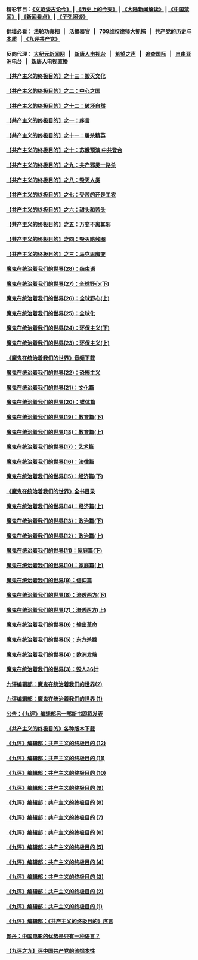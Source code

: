 #### 精彩节目：[《文昭谈古论今》](http://134.209.198.168/wenzhao) | [《历史上的今天》](http://134.209.198.168/today-in-history) | [《大陆新闻解读》](http://134.209.198.168/ntdtv-comedy) | [《中国禁闻》](http://134.209.198.168/ntdtv-news) | [《新闻看点》](http://134.209.198.168/news-insight) | [《子弘闲谈》](http://134.209.198.168/zihongxiantan/) 

  #### 翻墙必看： [法轮功真相](http://134.209.198.168:10000/videos/truth.html) &nbsp;&nbsp;|&nbsp;&nbsp; [活摘器官](http://134.209.198.168:10000/videos/res/Organs/) &nbsp;&nbsp;|&nbsp;&nbsp; [709维权律师大抓捕](http://134.209.198.168:10000/videos/709/) &nbsp;&nbsp;|&nbsp;&nbsp; [共产党的历史与本质](http://134.209.198.168:10000/videos/ccp.html) &nbsp;&nbsp;| [《九评共产党》](http://134.209.198.168:10000/videos/jiuping/) 

#### 反向代理： [大纪元新闻网](http://134.209.198.168:10080/) &nbsp;&nbsp;|&nbsp;&nbsp; [新唐人电视台](http://134.209.198.168:8000/) &nbsp;&nbsp;|&nbsp;&nbsp; [希望之声](http://134.209.198.168:8200/) &nbsp;&nbsp;|&nbsp;&nbsp; [追查国际](http://134.209.198.168:10010/) &nbsp;&nbsp;|&nbsp;&nbsp; [自由亚洲电台](http://134.209.198.168:9800/) &nbsp;&nbsp;|&nbsp;&nbsp; [新唐人电视直播](http://134.209.198.168/) 

#### [【共产主义的终极目的】之十三：毁灭文化](../pages/nsc422/n11135227.md?t=03282137) 

#### [【共产主义的终极目的】之二：中心之国](../pages/nsc422/n11047728.md?t=03282137) 

#### [【共产主义的终极目的】之十二：破坏自然](../pages/nsc422/n11135214.md?t=03282137) 

#### [【共产主义的终极目的】之一：序言](../pages/nsc422/n11086077.md?t=03282137) 

#### [【共产主义的终极目的】之十一：屠杀精英](../pages/nsc422/n11118442.md?t=03282137) 

#### [【共产主义的终极目的】之十：苏俄预演 中共登台](../pages/nsc422/n11118424.md?t=03282137) 

#### [【共产主义的终极目的】之九：共产邪灵一路杀](../pages/nsc422/n11114139.md?t=03282137) 

#### [【共产主义的终极目的】之八：毁灭人类](../pages/nsc422/n11108503.md?t=03282137) 

#### [【共产主义的终极目的】之七：受苦的还是工农](../pages/nsc422/n11101809.md?t=03282137) 

#### [【共产主义的终极目的】之六：甜头和苦头](../pages/nsc422/n11096971.md?t=03282137) 

#### [【共产主义的终极目的】之五：万变不离其邪](../pages/nsc422/n11091285.md?t=03282137) 

#### [【共产主义的终极目的】之四：毁灭路线图](../pages/nsc422/n11086284.md?t=03282137) 

#### [【共产主义的终极目的】之三：马克思魔变](../pages/nsc422/n11061941.md?t=03282137) 

#### [魔鬼在统治着我们的世界(28)：结束语](../pages/nsc422/n10936246.md?t=03282137) 

#### [魔鬼在统治着我们的世界(27)：全球野心(下)](../pages/nsc422/n10928319.md?t=03282137) 

#### [魔鬼在统治着我们的世界(26)：全球野心(上)](../pages/nsc422/n10900318.md?t=03282137) 

#### [魔鬼在统治着我们的世界(25)：全球化](../pages/nsc422/n10788205.md?t=03282137) 

#### [魔鬼在统治着我们的世界(24)：环保主义(下)](../pages/nsc422/n10695307.md?t=03282137) 

#### [魔鬼在统治着我们的世界(23)：环保主义(上)](../pages/nsc422/n10688613.md?t=03282137) 

#### [《魔鬼在统治着我们的世界》音频下载](../pages/nsc422/n10635553.md?t=03282137) 

#### [魔鬼在统治着我们的世界(22)：恐怖主义](../pages/nsc422/n10614727.md?t=03282137) 

#### [魔鬼在统治着我们的世界(21)：文化篇](../pages/nsc422/n10597706.md?t=03282137) 

#### [魔鬼在统治着我们的世界(20)：媒体篇](../pages/nsc422/n10586579.md?t=03282137) 

#### [魔鬼在统治着我们的世界(19)：教育篇(下)](../pages/nsc422/n10564808.md?t=03282137) 

#### [魔鬼在统治着我们的世界(18)：教育篇(上)](../pages/nsc422/n10526970.md?t=03282137) 

#### [魔鬼在统治着我们的世界(17)：艺术篇](../pages/nsc422/n10499093.md?t=03282137) 

#### [魔鬼在统治着我们的世界(16)：法律篇](../pages/nsc422/n10485969.md?t=03282137) 

#### [魔鬼在统治着我们的世界(15)：经济篇(下)](../pages/nsc422/n10469975.md?t=03282137) 

#### [《魔鬼在统治着我们的世界》全书目录](../pages/nsc422/n10464261.md?t=03282137) 

#### [魔鬼在统治着我们的世界(14)：经济篇(上)](../pages/nsc422/n10457370.md?t=03282137) 

#### [魔鬼在统治着我们的世界(13)：政治篇(下)](../pages/nsc422/n10448270.md?t=03282137) 

#### [魔鬼在统治着我们的世界(12)：政治篇(上)](../pages/nsc422/n10444576.md?t=03282137) 

#### [魔鬼在统治着我们的世界(11)：家庭篇(下)](../pages/nsc422/n10440961.md?t=03282137) 

#### [魔鬼在统治着我们的世界(10)：家庭篇(上)](../pages/nsc422/n10435448.md?t=03282137) 

#### [魔鬼在统治着我们的世界(9)：信仰篇](../pages/nsc422/n10432159.md?t=03282137) 

#### [魔鬼在统治着我们的世界(8)：渗透西方(下)](../pages/nsc422/n10429603.md?t=03282137) 

#### [魔鬼在统治着我们的世界(7)：渗透西方(上)](../pages/nsc422/n10426013.md?t=03282137) 

#### [魔鬼在统治着我们的世界(6)：输出革命](../pages/nsc422/n10421536.md?t=03282137) 

#### [魔鬼在统治着我们的世界(5)：东方杀戮](../pages/nsc422/n10417707.md?t=03282137) 

#### [魔鬼在统治着我们的世界(4)：欧洲发端](../pages/nsc422/n10414890.md?t=03282137) 

#### [魔鬼在统治着我们的世界(3)：毁人36计](../pages/nsc422/n10411583.md?t=03282137) 

#### [九评编辑部：魔鬼在统治着我们的世界(2)](../pages/nsc422/n10410036.md?t=03282137) 

#### [九评编辑部：魔鬼在统治着我们的世界 (1)](../pages/nsc422/n10406825.md?t=03282137) 

#### [公告：《九评》编辑部另一部新书即将发表](../pages/nsc422/n10405104.md?t=03282137) 

#### [《共产主义的终极目的》各种版本下载](../pages/nsc422/n10022138.md?t=03282137) 

#### [《九评》编辑部：共产主义的终极目的 (12)](../pages/nsc422/n9933272.md?t=03282137) 

#### [《九评》编辑部：共产主义的终极目的 (11)](../pages/nsc422/n9924973.md?t=03282137) 

#### [《九评》编辑部：共产主义的终极目的 (10)](../pages/nsc422/n9920883.md?t=03282137) 

#### [《九评》编辑部：共产主义的终极目的 (9)](../pages/nsc422/n9916363.md?t=03282137) 

#### [《九评》编辑部：共产主义的终极目的 (8)](../pages/nsc422/n9912488.md?t=03282137) 

#### [《九评》编辑部：共产主义的终极目的 (7)](../pages/nsc422/n9901176.md?t=03282137) 

#### [《九评》编辑部：共产主义的终极目的 (6)](../pages/nsc422/n9899359.md?t=03282137) 

#### [《九评》编辑部：共产主义的终极目的 (5)](../pages/nsc422/n9893174.md?t=03282137) 

#### [《九评》编辑部：共产主义的终极目的 (4)](../pages/nsc422/n9891246.md?t=03282137) 

#### [《九评》编辑部：共产主义的终极目的 (3)](../pages/nsc422/n9879879.md?t=03282137) 

#### [《九评》编辑部：共产主义的终极目的 (2)](../pages/nsc422/n9876205.md?t=03282137) 

#### [《九评》编辑部：共产主义的终极目的 (1)](../pages/nsc422/n9865857.md?t=03282137) 

#### [《九评》编辑部：《共产主义的终极目的》序言](../pages/nsc422/n9862666.md?t=03282137) 

#### [颜丹：中国电影的优势是只有一种语言？](../pages/nsc422/n9583062.md?t=03282137) 

#### [【九评之九】评中国共产党的流氓本性](../pages/nsc422/n737542.md?t=03282137) 

